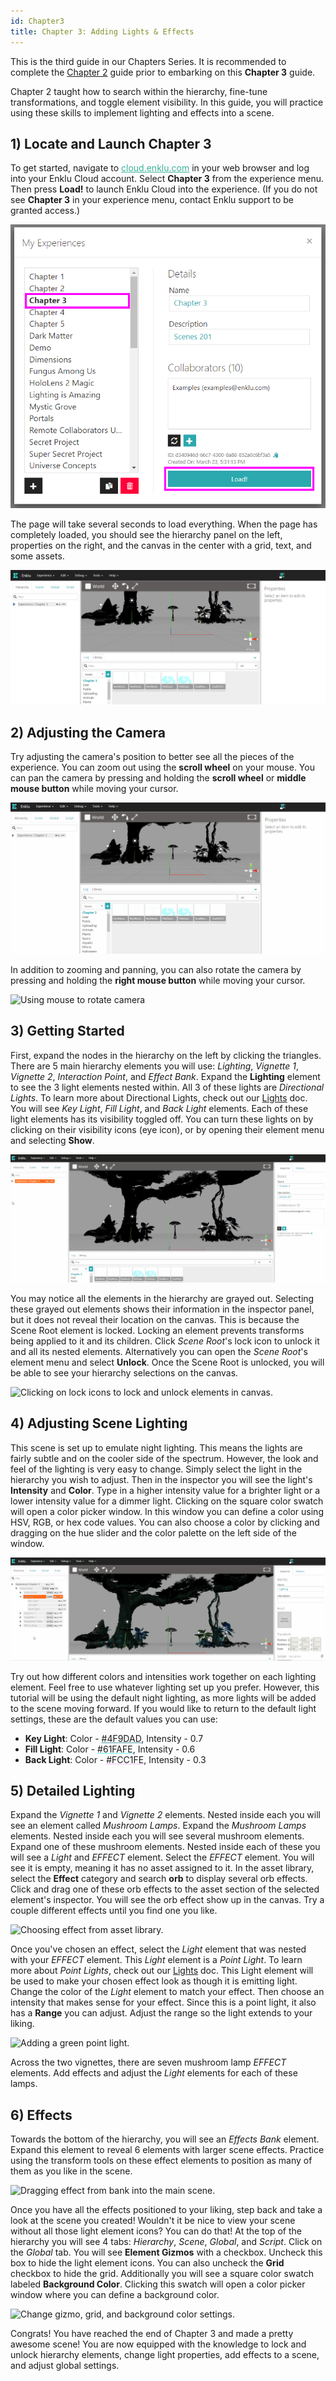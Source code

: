 ```yaml
---
id: Chapter3
title: Chapter 3: Adding Lights & Effects
---
```


This is the third guide in our Chapters Series. It is recommended to complete the [Chapter 2](/docs/ChaptersSeries/Chapter2) guide prior to embarking on this **Chapter 3** guide.

Chapter 2 taught how to search within the hierarchy, fine-tune transformations, and toggle element visibility. In this guide, you will practice using these skills to implement lighting and effects into a scene.

## 1) Locate and Launch Chapter 3

To get started, navigate to <a style="color:#3AB29B" href="https://cloud.enklu.com/" target="\_blank"><u>cloud.enklu.com</u></a> in your web browser and log into your Enklu Cloud account. Select **Chapter 3** from the experience menu. Then press **Load!** to launch Enklu Cloud into the experience. (If you do not see **Chapter 3** in your experience menu, contact Enklu support to be granted access.)

![List of experiences with name, description, and load button.](/img/product/Chapter3_MyExperiences.png)

The page will take several seconds to load everything. When the page has completely loaded, you should see the hierarchy panel on the left, properties on the right, and the canvas in the center with a grid, text, and some assets.

![Web Editor interface with Chapter 3 scene loaded on canvas.](/img/product/Chapter3_Main.png)

## 2) Adjusting the Camera

Try adjusting the camera's position to better see all the pieces of the experience. You can zoom out using the **scroll wheel** on your mouse. You can pan the camera by pressing and holding the **scroll wheel** or **middle mouse button** while moving your cursor.

![Using mouse to move camera around](/img/product/Chapter3_AdjustCamera.gif)

In addition to zooming and panning, you can also rotate the camera by pressing and holding the **right mouse button** while moving your cursor.

![Using mouse to rotate camera](/img/product/Chapter3_CameraRotate.gif)

## 3) Getting Started

First, expand the nodes in the hierarchy on the left by clicking the triangles. There are 5 main hierarchy elements you will use: *Lighting*, *Vignette 1*, *Vignette 2*, *Interaction Point*, and *Effect Bank*. Expand the **Lighting** element to see the 3 light elements nested within. All 3 of these lights are *Directional Lights*. To learn more about Directional Lights, check out our [Lights](/docs/WebEditorBasics/Lights#directional-lights) doc. You will see *Key Light*, *Fill Light*, and *Back Light* elements. Each of these light elements has its visibility toggled off. You can turn these lights on by clicking on their visibility icons (eye icon), or by opening their element menu and selecting **Show**.

![Clicking on visibility icons to show and hide elements in canvas.](/img/product/Chapter3_HierarchyVisibility.gif)

You may notice all the elements in the hierarchy are grayed out. Selecting these grayed out elements shows their information in the inspector panel, but it does not reveal their location on the canvas. This is because the Scene Root element is locked. Locking an element prevents transforms being applied to it and its children. Click *Scene Root*'s lock icon to unlock it and all its nested elements. Alternatively you can open the *Scene Root*'s element menu and select **Unlock**. Once the Scene Root is unlocked, you will be able to see your hierarchy selections on the canvas.

![Clicking on lock icons to lock and unlock elements in canvas.](/img/product/Chapter3_HierarchyUnlock.gif)

## 4) Adjusting Scene Lighting

This scene is set up to emulate night lighting. This means the lights are fairly subtle and on the cooler side of the spectrum. However, the look and feel of the lighting is very easy to change. Simply select the light in the hierarchy you wish to adjust. Then in the inspector you will see the light's **Intensity** and **Color**. Type in a higher intensity value for a brighter light or a lower intensity value for a dimmer light. Clicking on the square color swatch will open a color picker window. In this window you can define a color using HSV, RGB, or hex code values. You can also choose a color by clicking and dragging on the hue slider and the color palette on the left side of the window.

![Choosing yellow color lights makes the scene lighting yellow.](/img/product/Chapter3_LightColor.gif)

Try out how different colors and intensities work together on each lighting element. Feel free to use whatever lighting set up you prefer. However, this tutorial will be using the default night lighting, as more lights will be added to the scene moving forward. If you would like to return to the default light settings, these are the default values you can use:

- **Key Light**: Color - <span style="text-decoration: underline #4F9DAD !important;">#4F9DAD</span>, Intensity - 0.7
- **Fill Light**: Color - <span style="text-decoration: underline #61FAFE !important;">#61FAFE</span>, Intensity - 0.6
- **Back Light**: Color - <span style="text-decoration: underline #FCC1FE !important;">#FCC1FE</span>, Intensity - 0.3

## 5) Detailed Lighting

Expand the *Vignette 1* and *Vignette 2* elements. Nested inside each you will see an element called *Mushroom Lamps*. Expand the *Mushroom Lamps* elements. Nested inside each you will see several mushroom elements. Expand one of these mushroom elements. Nested inside each of these you will see a *Light* and *EFFECT* element. Select the *EFFECT* element. You will see it is empty, meaning it has no asset assigned to it. In the asset library, select the **Effect** category and search **orb** to display several orb effects. Click and drag one of these orb effects to the asset section of the selected element's inspector. You will see the orb effect show up in the canvas. Try a couple different effects until you find one you like.

![Choosing effect from asset library.](/img/product/Chapter3_AssetEffect.gif)

Once you've chosen an effect, select the *Light* element that was nested with your *EFFECT* element. This *Light* element is a *Point Light*. To learn more about *Point Lights*, check out our [Lights](/docs/WebEditorBasics/Lights#point-lights) doc. This Light element will be used to make your chosen effect look as though it is emitting light. Change the color of the *Light* element to match your effect. Then choose an intensity that makes sense for your effect. Since this is a point light, it also has a **Range** you can adjust. Adjust the range so the light extends to your liking.

![Adding a green point light.](/img/product/Chapter3_LightEffect.gif)

Across the two vignettes, there are seven mushroom lamp *EFFECT* elements. Add effects and adjust the *Light* elements for each of these lamps.


## 6) Effects

Towards the bottom of the hierarchy, you will see an *Effects Bank* element. Expand this element to reveal 6 elements with larger scene effects. Practice using the transform tools on these effect elements to position as many of them as you like in the scene.

![Dragging effect from bank into the main scene.](/img/product/Chapter3_EffectBank.gif)

Once you have all the effects positioned to your liking, step back and take a look at the scene you created! Wouldn't it be nice to view your scene without all those light element icons? You can do that! At the top of the hierarchy you will see 4 tabs: *Hierarchy*, *Scene*, *Global*, and *Script*. Click on the *Global* tab. You will see **Element Gizmos** with a checkbox. Uncheck this box to hide the light element icons. You can also uncheck the **Grid** checkbox to hide the grid. Additionally you will see a square color swatch labeled **Background Color**. Clicking this swatch will open a color picker window where you can define a background color.

![Change gizmo, grid, and background color settings.](/img/product/Chapter3_FinalScene.gif)

Congrats! You have reached the end of Chapter 3 and made a pretty awesome scene! You are now equipped with the knowledge to lock and unlock hierarchy elements, change light properties, add effects to a scene, and adjust global settings.
